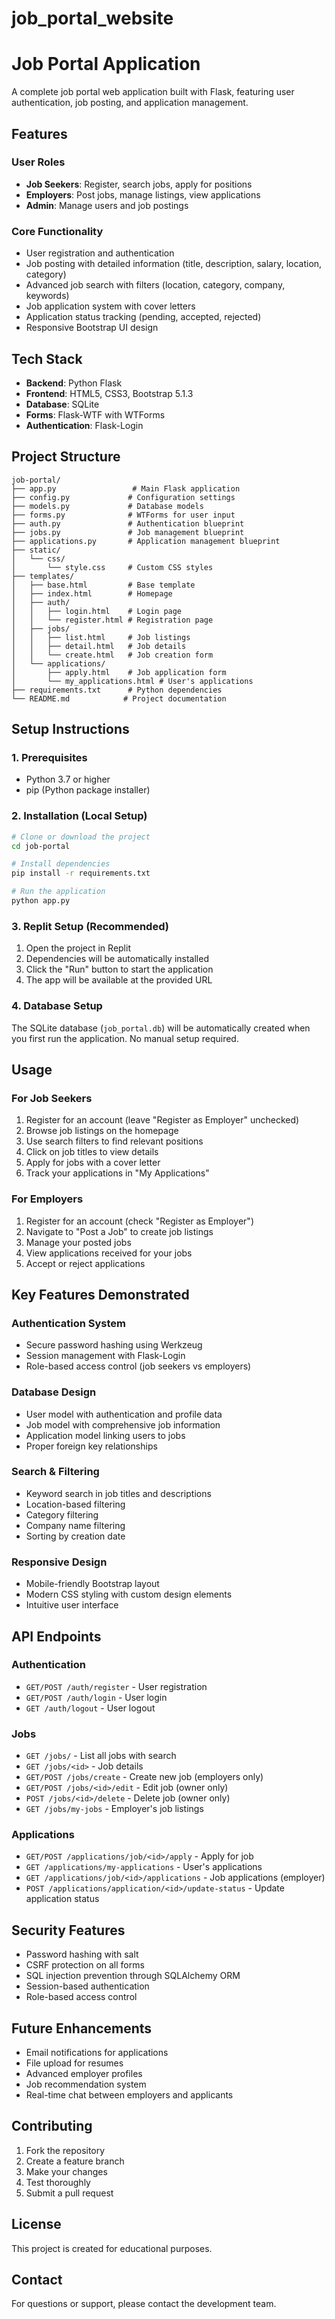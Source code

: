 # job_portal_website
# Job Portal Application

A complete job portal web application built with Flask, featuring user authentication, job posting, and application management.

## Features

### User Roles
- **Job Seekers**: Register, search jobs, apply for positions
- **Employers**: Post jobs, manage listings, view applications
- **Admin**: Manage users and job postings

### Core Functionality
- User registration and authentication
- Job posting with detailed information (title, description, salary, location, category)
- Advanced job search with filters (location, category, company, keywords)
- Job application system with cover letters
- Application status tracking (pending, accepted, rejected)
- Responsive Bootstrap UI design

## Tech Stack
- **Backend**: Python Flask
- **Frontend**: HTML5, CSS3, Bootstrap 5.1.3
- **Database**: SQLite
- **Forms**: Flask-WTF with WTForms
- **Authentication**: Flask-Login

## Project Structure
```
job-portal/
├── app.py                 # Main Flask application
├── config.py             # Configuration settings
├── models.py             # Database models
├── forms.py              # WTForms for user input
├── auth.py               # Authentication blueprint
├── jobs.py               # Job management blueprint
├── applications.py       # Application management blueprint
├── static/
│   └── css/
│       └── style.css     # Custom CSS styles
├── templates/
│   ├── base.html         # Base template
│   ├── index.html        # Homepage
│   ├── auth/
│   │   ├── login.html    # Login page
│   │   └── register.html # Registration page
│   ├── jobs/
│   │   ├── list.html     # Job listings
│   │   ├── detail.html   # Job details
│   │   └── create.html   # Job creation form
│   └── applications/
│       ├── apply.html    # Job application form
│       └── my_applications.html # User's applications
├── requirements.txt      # Python dependencies
└── README.md            # Project documentation
```

## Setup Instructions

### 1. Prerequisites
- Python 3.7 or higher
- pip (Python package installer)

### 2. Installation (Local Setup)
```bash
# Clone or download the project
cd job-portal

# Install dependencies
pip install -r requirements.txt

# Run the application
python app.py
```

### 3. Replit Setup (Recommended)
1. Open the project in Replit
2. Dependencies will be automatically installed
3. Click the "Run" button to start the application
4. The app will be available at the provided URL

### 4. Database Setup
The SQLite database (`job_portal.db`) will be automatically created when you first run the application. No manual setup required.

## Usage

### For Job Seekers
1. Register for an account (leave "Register as Employer" unchecked)
2. Browse job listings on the homepage
3. Use search filters to find relevant positions
4. Click on job titles to view details
5. Apply for jobs with a cover letter
6. Track your applications in "My Applications"

### For Employers
1. Register for an account (check "Register as Employer")
2. Navigate to "Post a Job" to create job listings
3. Manage your posted jobs
4. View applications received for your jobs
5. Accept or reject applications

## Key Features Demonstrated

### Authentication System
- Secure password hashing using Werkzeug
- Session management with Flask-Login
- Role-based access control (job seekers vs employers)

### Database Design
- User model with authentication and profile data
- Job model with comprehensive job information
- Application model linking users to jobs
- Proper foreign key relationships

### Search & Filtering
- Keyword search in job titles and descriptions
- Location-based filtering
- Category filtering
- Company name filtering
- Sorting by creation date

### Responsive Design
- Mobile-friendly Bootstrap layout
- Modern CSS styling with custom design elements
- Intuitive user interface

## API Endpoints

### Authentication
- `GET/POST /auth/register` - User registration
- `GET/POST /auth/login` - User login
- `GET /auth/logout` - User logout

### Jobs
- `GET /jobs/` - List all jobs with search
- `GET /jobs/<id>` - Job details
- `GET/POST /jobs/create` - Create new job (employers only)
- `GET/POST /jobs/<id>/edit` - Edit job (owner only)
- `POST /jobs/<id>/delete` - Delete job (owner only)
- `GET /jobs/my-jobs` - Employer's job listings

### Applications
- `GET/POST /applications/job/<id>/apply` - Apply for job
- `GET /applications/my-applications` - User's applications
- `GET /applications/job/<id>/applications` - Job applications (employer)
- `POST /applications/application/<id>/update-status` - Update application status

## Security Features
- Password hashing with salt
- CSRF protection on all forms
- SQL injection prevention through SQLAlchemy ORM
- Session-based authentication
- Role-based access control

## Future Enhancements
- Email notifications for applications
- File upload for resumes
- Advanced employer profiles
- Job recommendation system
- Real-time chat between employers and applicants

## Contributing
1. Fork the repository
2. Create a feature branch
3. Make your changes
4. Test thoroughly
5. Submit a pull request

## License
This project is created for educational purposes.

## Contact
For questions or support, please contact the development team.
